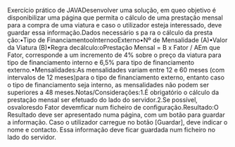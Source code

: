 Exercício prático de JAVADesenvolver uma solução, em queo objetivo é disponibilizar uma página que permita o cálculo de uma prestação mensal para a compra de uma viatura e caso o utilizador esteja interessado, deve guardar essa informação.Dados necessário s pa ra o cálculo da presta ção:•Tipo de FinanciamentooInternooExterno•Nº de Mensalidade (A)•Valor da Viatura (B)•Regra decálculo:oPrestação Mensal = B x Fator / AEm que Fator, corresponde a um incremento de 4% sobre o preço da viatura para tipo de financiamento interno e 6,5% para tipo de financiamento externo.•Mensalidades:As mensalidades variam entre 12 e 60 meses (com intervalos de 12 meses)para o tipo de financiamento externo, entanto caso o tipo de financiamento seja interno, as mensalidades não podem ser superiores a 48 meses.Notas/Considerações:1.É obrigatório o cálculo da prestação mensal ser efetuado do lado do servidor.2.Se possível, osvaloresdo Fator devemficar num ficheiro de configuração.Resultado:O Resultado deve ser apresentado numa página, com um botão para guardar a informação. Caso o utilizador carregue no botão [Guardar], deve indicar o nome e contacto. Essa informação deve ficar guardada num ficheiro no lado do servidor.
